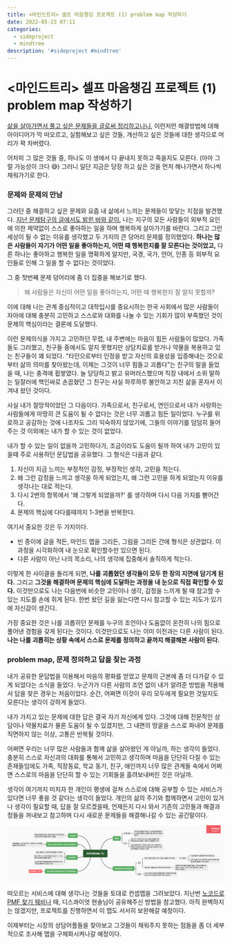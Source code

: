 ```yaml
---
title: <마인드트리> 셀프 마음챙김 프로젝트 (1) problem map 작성하기
date: 2022-05-23 07:11
categories:
  - sideproject
  - mindtree
description: '#sideproject #mindtree'
---
```


# <마인드트리> 셀프 마음챙김 프로젝트 (1) problem map 작성하기

[삶을 살아가면서 풀고 싶은 문제들을 글로써 정리하고나니](https://blog.mhson.world/2022/05/08/essays/probleminlife-03/), 이런저런 해결방법에 대해 아이디어가 막 떠오르고, 실험해보고 싶은 것들, 개선하고 싶은 것들에 대한 생각으로 머리가 꽉 차버렸다.

어차피 그 많은 것들 중, 하나도 이 생에서 다 끝내지 못하고 죽을지도 모른다. (아마 그럴 가능성이 크다 😅) 그러니 일단 지금은 당장 하고 싶은 것을 먼저 해나가면서 하나씩 채워가기로 한다.

### 문제와 문제의 만남

그러던 중 해결하고 싶은 문제와 요즘 내 삶에서 느끼는 문제들이 맞닿는 지점을 발견했다. [지난 문제탐구의 글에서도 밝힌 바와 같이](https://blog.mhson.world/2022/05/07/essays/probleminlife-02/), 나는 지구의 모든 사람들이 외부적 요인에 의한 제약없이 스스로 좋아하는 일을 하며 행복하게 살아가기를 바란다. 그리고 그런 세상이 될 수 없는 이유를 생각했고 두 가지의 큰 덩어리 문제를 정의했었다. **하나는 많은 사람들이 자기가 어떤 일을 좋아하는지, 어떤 때 행복한지를 잘 모른다는 것이었고,** 다른 하나는 좋아하고 행복한 일을 명확하게 알지만, 국경, 국가, 언어, 인종 등 외부적 요인들로 인해 그 일을 할 수 없다는 것이었다.

그 중 첫번째 문제 덩어리에 좀 더 집중을 해보기로 했다.

> 왜 사람들은 자신이 어떤 일을 좋아하는지, 어떤 때 행복한지 잘 알지 못할까?

이에 대해 나는 관계 중심적이고 대학입시를 중요시하는 한국 사회에서 많은 사람들이 자아에 대해 충분히 고민하고 스스로와 대화를 나눌 수 있는 기회가 많이 부족했던 것이 문제의 핵심이라는 결론에 도달했다.

이런 문제의식을 가지고 고민하던 무렵, 내 주변에는 마음이 힘든 사람들이 많았다. 가족들도 그러했고, 친구들 중에서도 알지 못했지만 상담치료를 받거나 약물을 복용하고 있는 친구들이 꽤 되었다. "타인으로부터 인정을 받고 자신의 효용성을 입증해내는 것으로부터 삶의 의미를 찾아왔는데, 이제는 그것이 너무 힘들고 괴롭다"는 친구의 말을 들었을 때, 나는 충격에 휩쌓였다. 늘 당당하고 밝고 유머러스했으며 직장 내에서 소위 말하는 일잘러에 핵인싸로 손꼽혔던 그 친구는 사실 하루하루 불안하고 지친 삶을 혼자서 이겨내 왔던 것이다.

사실 내가 절망적이었던 그 다음이다. 가족으로서, 친구로서, 연인으로서 내가 사랑하는 사람들에게 마땅히 큰 도움이 될 수 없다는 것은 너무 괴롭고 힘든 일이었다. 누구를 위로하고 공감하는 것에 나조차도 그리 익숙하지 않았기에, 그들의 이야기를 덤덤히 들어주는 것 이외에는 내가 할 수 있는 것이 없었다.

내가 할 수 있는 일이 없을까 고민하다가, 조금이라도 도움이 될까 하여 내가 고민이 있을때 주로 사용하던 문답법을 공유했다. 그 형식은 다음과 같다.

1. 자신이 지금 느끼는 부정적인 감정, 부정적인 생각, 고민을 적는다.
2. 왜 그런 감정을 느끼고 생각을 하게 되었는지, 왜 그런 고민을 하게 되었는지 이유를 생각나는 대로 적는다.
3. 다시 2번의 항목에서 '왜 그렇게 되었을까?' 를 생각하며 다시 다음 가지를 뻗어간다.
4. 문제의 핵심에 다다를때까지 1-3번을 반복한다.

여기서 중요한 것은 두 가지이다.

* 빈 종이에 글을 적든, 마인드 맵을 그리든, 그림을 그리든 간에 형식은 상관없다. 이 과정을 시각화하여 내 눈으로 확인할수만 있으면 된다.
* 다른 사람이 아닌 나의 목소리, 나의 생각에 집중해서 솔직하게 적는다.

이렇게 한 사이클을 돌리게 되면, **나를 괴롭혔던 생각들이 모두 한 장의 지면에 담기게 된다.** 그리고 **그것을 해결하며 문제의 핵심에 도달하는 과정을 내 눈으로 직접 확인할 수 있다.** 이것만으로도 나는 다음번에 비슷한 고민이나 생각, 감정을 느끼게 될 때 참고할 수 있는 지도를 손에 쥐게 된다. 한번 왔던 길을 잃는다면 다시 참고할 수 있는 지도가 있기에 자신감이 생긴다.

가장 중요한 것은 나를 괴롭히던 문제를 누구의 조언이나 도움없이 온전히 나의 힘으로 풀어낸 경험을 갖게 된다는 것이다. 이것만으로도 나는 이미 이전과는 다른 사람이 된다. **나는 나를 괴롭히는 상황 속에서 스스로 문제를 정의하고 끝까지 해결해본 사람이 된다.**

### problem map, 문제 정의하고 답을 찾는 과정

내가 공유한 문답법을 이용해서 마음의 평화를 얻었고 문제의 근본에 좀 더 다가갈 수 있게 되었다는 소식을 들었다. 누군가가 다른 사람의 조언 없이 내가 알려준 방법을 적용해서 답을 찾은 경우는 처음이었다. 순간, 어쩌면 이것이 우리 모두에게 필요한 것일지도 모른다는 생각이 강하게 들었다.

내가 가지고 있는 문제에 대한 답은 결국 자기 자신에게 있다. 그것에 대해 전문적인 상담이나 약물치료가 물론 도움이 될 수 있겠지만, 그 내면의 땅굴을 스스로 파내어 문제를 직면하지 않는 이상, 고통은 반복될 것이다.

어쩌면 우리는 너무 많은 사람들과 함께 삶을 살아왔던 게 아닐까, 하는 생각이 들었다. 충분히 스스로 자신과의 대화를 통해서 고민하고 생각하며 마음을 단단히 다질 수 있는 존재들임에도 가족, 직장동료, 학교 동기, 친구, 애인까지 너무 많은 관계들 속에서 어쩌면 스스로의 마음을 단단히 할 수 있는 기회들을 흘려보내버린 것은 아닐까.

생각이 여기까지 미치자 한 개인이 평생에 걸쳐 스스로에 대해 공부할 수 있는 서비스가 있다면 너무 좋을 것 같다는 생각이 들었다. 개인의 삶의 주기와 함께하면서 고민이 있거나 생각이 필요할 때, 답을 잘 모르겠을때, 언제든지 다시 와서 기존의 고민들과 해결과정들을 꺼내보고 참고하며 다시 새로운 문제들을 해결해나갈 수 있는 공간말이다.

![](../../.gitbook/assets/mindtree01.png)

떠오르는 서비스에 대해 생각나는 것들을 토대로 컨셉맵을 그려보았다. 지난번 [노코드로 PMF 찾기 웨비나](https://blog.mhson.world/2022/03/04/sideprojects/how-to-find-pmf-with-no-code/) 때, 디스콰이엇 현솔님이 공유해주신 방법을 참고했다. 아직 완벽하지는 않겠지만, 프로젝트를 진행하면서 이 맵도 서서히 보완해갈 예정이다.

이제부터는 시장의 상담어플들을 찾아보고 그것들이 채워주지 못하는 점들을 좀 더 세부적으로 조사해 맵을 구체화시켜나갈 예정이다.
